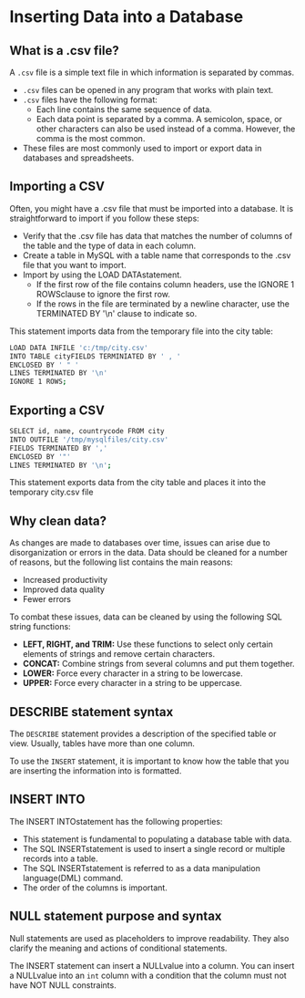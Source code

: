 # Inserting Data into a Database

## What is a .csv file?

A `.csv` file is a simple text file in which information is separated by commas.

- `.csv` files can be opened in any program that works with plain text.
- `.csv` files have the following format:
  - Each line contains the same sequence of data.
  - Each data point is separated by a comma. A semicolon, space, or other characters can also be used instead of a comma. However, the comma is the most common.
- These files are most commonly used to import or export data in databases and spreadsheets.

## Importing a CSV

Often, you might have a .csv file that must be imported into a database. It is straightforward to import if you follow these steps:

- Verify that the .csv file has data that matches the number of columns of the table and the type of data in each column.
- Create a table in MySQL with a table name that corresponds to the .csv file that you want to import.
- Import by using the LOAD DATAstatement.
  - If the first row of the file contains column headers, use the IGNORE 1 ROWSclause to ignore the first row.
  - If the rows in the file are terminated by a newline character, use the TERMINATED BY '\n' clause to indicate so.

This statement imports data from the temporary file into the city table:

```bash
LOAD DATA INFILE 'c:/tmp/city.csv'
INTO TABLE cityFIELDS TERMINIATED BY ' , ' 
ENCLOSED BY ' " ' 
LINES TERMINATED BY '\n' 
IGNORE 1 ROWS;
```

## Exporting a CSV

```bash
SELECT id, name, countrycode FROM city
INTO OUTFILE '/tmp/mysqlfiles/city.csv'
FIELDS TERMINATED BY ','
ENCLOSED BY '"'
LINES TERMINATED BY '\n';
```

This statement exports data from the city table and places it into the temporary city.csv file

## Why clean data?

As changes are made to databases over time, issues can arise due to disorganization or errors in the data. Data should be cleaned for a number of reasons, but the following list contains the main reasons:

- Increased productivity
- Improved data quality
- Fewer errors

To combat these issues, data can be cleaned by using the following SQL string functions:

- **LEFT, RIGHT, and TRIM:** Use these functions to select only certain elements of strings and remove certain characters.
- **CONCAT:** Combine strings from several columns and put them together.
- **LOWER:** Force every character in a string to be lowercase.
- **UPPER:** Force every character in a string to be uppercase.

## DESCRIBE statement syntax

The `DESCRIBE` statement provides a description of the specified table or view. Usually, tables have more than one column.

To use the `INSERT` statement, it is important to know how the table that you are inserting the information into is formatted.

## INSERT INTO

The INSERT INTOstatement has the following properties:

- This statement is fundamental to populating a database table with data.
- The SQL INSERTstatement is used to insert a single record or multiple records into a table.
- The SQL INSERTstatement is referred to as a data manipulation language(DML) command.
- The order of the columns is important.

## NULL statement purpose and syntax

Null statements are used as placeholders to improve readability. They also clarify the meaning and actions of conditional statements.  

The INSERT statement can insert a NULLvalue into a column. You can insert a NULLvalue into an `int` column with a condition that the column must not have NOT NULL constraints.
